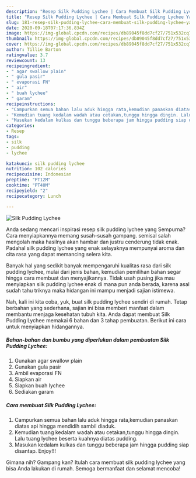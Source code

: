 ```yaml
---
description: "Resep Silk Pudding Lychee | Cara Membuat Silk Pudding Lychee Yang Sedap"
title: "Resep Silk Pudding Lychee | Cara Membuat Silk Pudding Lychee Yang Sedap"
slug: 181-resep-silk-pudding-lychee-cara-membuat-silk-pudding-lychee-yang-sedap
date: 2020-09-18T07:17:36.834Z
image: https://img-global.cpcdn.com/recipes/db89045f8dd7cf27/751x532cq70/silk-pudding-lychee-foto-resep-utama.jpg
thumbnail: https://img-global.cpcdn.com/recipes/db89045f8dd7cf27/751x532cq70/silk-pudding-lychee-foto-resep-utama.jpg
cover: https://img-global.cpcdn.com/recipes/db89045f8dd7cf27/751x532cq70/silk-pudding-lychee-foto-resep-utama.jpg
author: Tillie Barton
ratingvalue: 3.7
reviewcount: 13
recipeingredient:
- " agar swallow plain"
- " gula pasir"
- " evaporasi FN"
- " air"
- " buah lychee"
- " garam"
recipeinstructions:
- "Campurkan semua bahan lalu aduk hingga rata,kemudian panaskan diatas api hingga mendidih sambil diaduk."
- "Kemudian tuang kedalam wadah atau cetakan,tunggu hingga dingin. Lalu tuang lychee beserta kuahnya diatas pudding."
- "Masukan kedalam kulkas dan tunggu beberapa jam hingga pudding siap disantap. Enjoy!!!"
categories:
- Resep
tags:
- silk
- pudding
- lychee

katakunci: silk pudding lychee 
nutrition: 102 calories
recipecuisine: Indonesian
preptime: "PT12M"
cooktime: "PT40M"
recipeyield: "2"
recipecategory: Lunch

---
```



![Silk Pudding Lychee](https://img-global.cpcdn.com/recipes/db89045f8dd7cf27/751x532cq70/silk-pudding-lychee-foto-resep-utama.jpg)

Anda sedang mencari inspirasi resep silk pudding lychee yang Sempurna? Cara menyiapkannya memang susah-susah gampang. semisal salah mengolah maka hasilnya akan hambar dan justru cenderung tidak enak. Padahal silk pudding lychee yang enak selayaknya mempunyai aroma dan cita rasa yang dapat memancing selera kita.



Banyak hal yang sedikit banyak mempengaruhi kualitas rasa dari silk pudding lychee, mulai dari jenis bahan, kemudian pemilihan bahan segar hingga cara membuat dan menyajikannya. Tidak usah pusing jika mau menyiapkan silk pudding lychee enak di mana pun anda berada, karena asal sudah tahu triknya maka hidangan ini mampu menjadi sajian istimewa.


Nah, kali ini kita coba, yuk, buat silk pudding lychee sendiri di rumah. Tetap berbahan yang sederhana, sajian ini bisa memberi manfaat dalam membantu menjaga kesehatan tubuh kita. Anda dapat membuat Silk Pudding Lychee memakai 6 bahan dan 3 tahap pembuatan. Berikut ini cara untuk menyiapkan hidangannya.

<!--inarticleads1-->

##### Bahan-bahan dan bumbu yang diperlukan dalam pembuatan Silk Pudding Lychee:

1. Gunakan  agar swallow plain
1. Gunakan  gula pasir
1. Ambil  evaporasi FN
1. Siapkan  air
1. Siapkan  buah lychee
1. Sediakan  garam




<!--inarticleads2-->

##### Cara membuat Silk Pudding Lychee:

1. Campurkan semua bahan lalu aduk hingga rata,kemudian panaskan diatas api hingga mendidih sambil diaduk.
1. Kemudian tuang kedalam wadah atau cetakan,tunggu hingga dingin. Lalu tuang lychee beserta kuahnya diatas pudding.
1. Masukan kedalam kulkas dan tunggu beberapa jam hingga pudding siap disantap. Enjoy!!!




Gimana nih? Gampang kan? Itulah cara membuat silk pudding lychee yang bisa Anda lakukan di rumah. Semoga bermanfaat dan selamat mencoba!
